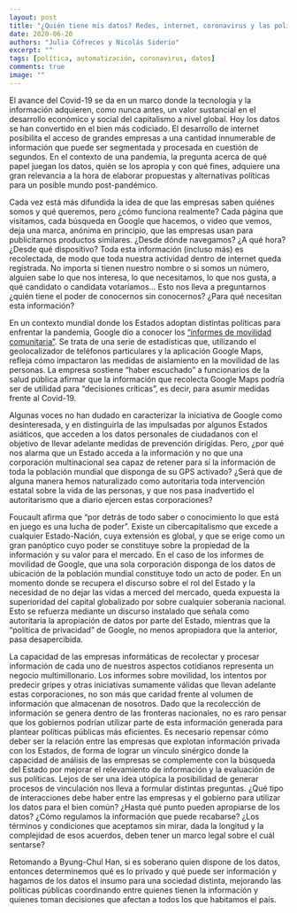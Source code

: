 ```yaml
---
layout: post
title: "¿Quién tiene mis datos? Redes, internet, coronavirus y las políticas que nos debemos"
date: 2020-06-20
authors: "Julia Cófreces y Nicolás Siderio"
excerpt: ""
tags: [política, automatización, coronavirus, datos]
comments: true
image: ""
---
```


El avance del Covid-19 se da en un marco donde la tecnología y la información adquieren, como nunca antes, un valor sustancial en el desarrollo económico y social del capitalismo a nivel global. Hoy los datos se han convertido en el bien más codiciado. El desarrollo de internet posibilita el acceso de grandes empresas a una cantidad innumerable de información que puede ser segmentada y procesada en cuestión de segundos. En el contexto de una pandemia, la pregunta acerca de qué papel juegan los datos, quién se los apropia y con qué fines, adquiere una gran relevancia a la hora de elaborar propuestas y alternativas políticas para un posible mundo post-pandémico.

Cada vez está más difundida la idea de que las empresas saben quiénes somos y qué queremos, pero ¿cómo funciona realmente? Cada página que visitamos, cada búsqueda en Google que hacemos, o video que vemos, deja una marca, anónima en principio, que las empresas usan para publicitarnos productos similares. ¿Desde dónde navegamos? ¿A qué hora? ¿Desde qué dispositivo?  Toda esta información (incluso más) es recolectada, de modo que toda nuestra actividad dentro de internet queda registrada. No importa si tienen nuestro nombre o si somos un número, alguien sabe lo que nos interesa, lo que necesitamos, lo que nos gusta, a qué candidato o candidata votaríamos… Esto nos lleva a preguntarnos ¿quién tiene el poder de conocernos sin conocernos? ¿Para qué necesitan esta información?

En un contexto mundial donde los Estados adoptan distintas políticas para enfrentar la pandemia, Google dio a conocer los [“informes de movilidad comunitaria”](https://www.google.com/covid19/mobility/). Se trata de una serie de estadísticas que, utilizando el geolocalizador de teléfonos particulares y la aplicación Google Maps, refleja cómo impactaron  las medidas de aislamiento en la movilidad de las personas. La empresa sostiene “haber escuchado” a funcionarios de la salud pública afirmar que la información que recolecta Google Maps podría ser de utilidad para “decisiones críticas”, es decir, para asumir medidas frente al Covid-19.

Algunas voces no han dudado en caracterizar la iniciativa de Google como desinteresada, y en distinguirla de las impulsadas por algunos Estados asiáticos, que acceden a los datos personales de ciudadanos con el objetivo de llevar adelante medidas de prevención dirigidas. Pero, ¿por qué nos alarma que un Estado acceda a la información y no que una corporación multinacional sea capaz de retener para sí la información de toda la población mundial que disponga de su GPS activado? ¿Será que de alguna manera hemos naturalizado como autoritaria toda intervención estatal sobre la vida de las personas, y que nos pasa inadvertido el autoritarismo que a diario ejercen estas corporaciones?

Foucault afirma que “por detrás de todo saber o conocimiento lo que está en juego es una lucha de poder”. Existe un cibercapitalismo que excede a cualquier Estado-Nación, cuya extensión es global, y que se erige como un gran panóptico cuyo poder se constituye sobre la propiedad de la información y su valor para el mercado. En el caso de los informes de movilidad de Google, que una sola corporación disponga de los datos de ubicación de la población mundial constituye todo un acto de poder. En un momento donde se recupera el discurso sobre el rol del Estado y la necesidad de no dejar las vidas a merced del mercado, queda expuesta la superioridad del capital globalizado por sobre cualquier soberanía nacional. Esto se refuerza mediante un discurso instalado que señala como autoritaria la apropiación de datos por parte del Estado, mientras que  la “política de privacidad” de Google, no menos apropiadora que la anterior, pasa desapercibida.

La capacidad de las empresas informáticas de recolectar y procesar información de cada uno de nuestros aspectos cotidianos representa un negocio multimillonario. Los informes sobre movilidad, los intentos por predecir gripes y otras iniciativas sumamente válidas que llevan adelante estas corporaciones, no son más que caridad frente al volumen de información que almacenan de nosotros. Dado que la recolección de información se genera dentro de las fronteras nacionales, no es raro pensar que los gobiernos podrían utilizar parte de esta información generada para plantear políticas públicas más eficientes. Es necesario repensar cómo deber ser la relación entre las empresas que explotan información privada con los Estados, de forma de lograr un vínculo sinérgico donde la capacidad de análisis de las empresas se complemente con la búsqueda del Estado por mejorar el relevamiento de información y la evaluación de sus políticas. Lejos de ser una idea utópica la posibilidad de generar procesos de
vinculación nos lleva a formular distintas preguntas. ¿Qué tipo de interacciones debe haber entre las empresas y el gobierno para utilizar los datos para el bien común? ¿Hasta qué punto pueden apropiarse de los datos? ¿Cómo regulamos la información que puede recabarse? ¿Los términos y condiciones que aceptamos sin mirar, dada la longitud y la complejidad de esos acuerdos, deben tener un marco legal sobre el cuál sentarse?

Retomando a Byung-Chul Han, si es soberano quien dispone de los datos, entonces determinemos qué es lo privado y qué puede ser información y hagamos de los datos el insumo para una sociedad distinta, mejorando las políticas públicas coordinando entre quienes tienen la información y quienes toman decisiones que afectan a todos los que habitamos el país.